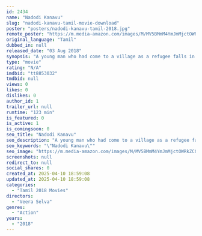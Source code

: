```yaml
---
id: 2434
name: "Nadodi Kanavu"
slug: "nadodi-kanavu-tamil-movie-download"
poster: "posters/nadodi-kanavu-tamil-2018.jpg"
remote_poster: "https://m.media-amazon.com/images/M/MV5BMmM4YmJmMjctOWRkZC00YTk4LTg4NGYtZmUzYmE3NTVlOWQxXkEyXkFqcGdeQXVyNzg3MjcwMTI@._V1_SX300.jpg"
original_language: "Tamil"
dubbed_in: null
released_date: "03 Aug 2018"
synopsis: "A young man who had come to a village as a refugee falls in love with the daughter of the headman, whom the locals consider as God. Whether he gets his girl or not is the rest of the movie."
type: "movie"
rating: "N/A"
imdbid: "tt8853032"
tmdbid: null
views: 0
likes: 0
dislikes: 0
author_id: 1
trailer_url: null
runtime: "123 min"
is_featured: 0
is_active: 1
is_comingsoon: 0
seo_title: "Nadodi Kanavu"
seo_description: "A young man who had come to a village as a refugee falls in love with the daughter of the headman, whom the locals consider as God. Whether he gets his girl or not is the rest of the movie."
seo_keywords: "\"Nadodi Kanavu\""
seo_image: "https://m.media-amazon.com/images/M/MV5BMmM4YmJmMjctOWRkZC00YTk4LTg4NGYtZmUzYmE3NTVlOWQxXkEyXkFqcGdeQXVyNzg3MjcwMTI@._V1_SX300.jpg"
screenshots: null
redirect_to: null
social_shares: 0
created_at: 2025-04-10 18:59:08
updated_at: 2025-04-10 18:59:08
categories:
  - "Tamil 2018 Movies"
directors:
  - "Veera Selva"
genres:
  - "Action"
years:
  - "2018"
---
```

